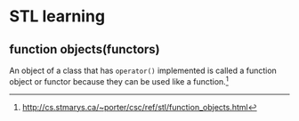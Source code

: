 # STL learning

## function objects(functors)

An object of a class that has `operator()` implemented is called a function
object or functor because they can be used like a function.[^1]


[^1]: http://cs.stmarys.ca/~porter/csc/ref/stl/function_objects.html
